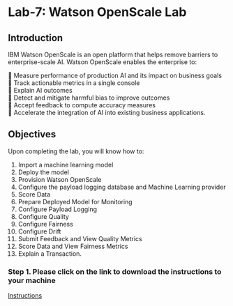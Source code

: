 # Lab-7: Watson OpenScale Lab

## Introduction
IBM Watson OpenScale is an open platform that helps remove barriers to enterprise-scale AI. Watson OpenScale enables the enterprise to: 

	Measure performance of production AI and its impact on business goals <br>
	Track actionable metrics in a single console <br>
	Explain AI outcomes <br>
	Detect and mitigate harmful bias to improve outcomes <br>
	Accept feedback to compute accuracy measures <br>
	Accelerate the integration of AI into existing business applications. <br>

## Objectives 

Upon completing the lab, you will know how to:
1.  Import a machine learning model 
2.	Deploy the model 
3.	Provision Watson OpenScale
4.	Configure the payload logging database and Machine Learning provider
5.	Score Data 
6.	Prepare Deployed Model for Monitoring
7.	Configure Payload Logging
8.	Configure Quality
9.	Configure Fairness 
10.	Configure Drift 
11.	Submit Feedback and View Quality Metrics
12.	Score Data and View Fairness Metrics 
13.	Explain a Transaction. 


### Step 1. Please click on the link to download the instructions to your machine

[Instructions](https://github.com/bleonardb3/DS_POT_01-30-2020/raw/master/Lab-7/Watson%20OpenScale%20v3.pdf)



